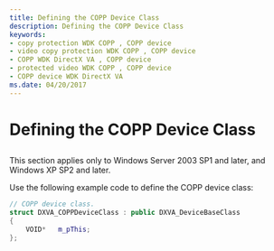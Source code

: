 ```yaml
---
title: Defining the COPP Device Class
description: Defining the COPP Device Class
keywords:
- copy protection WDK COPP , COPP device
- video copy protection WDK COPP , COPP device
- COPP WDK DirectX VA , COPP device
- protected video WDK COPP , COPP device
- COPP device WDK DirectX VA
ms.date: 04/20/2017
---
```


# Defining the COPP Device Class


## <span id="ddk_defining_the_copp_device_class_gg"></span><span id="DDK_DEFINING_THE_COPP_DEVICE_CLASS_GG"></span>


This section applies only to Windows Server 2003 SP1 and later, and Windows XP SP2 and later.

Use the following example code to define the COPP device class:

```cpp
// COPP device class.
struct DXVA_COPPDeviceClass : public DXVA_DeviceBaseClass
{
    VOID*   m_pThis;
};
```

 

 





